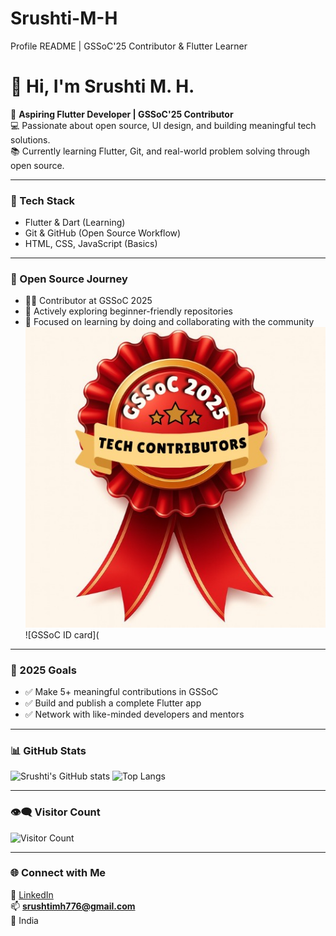 # Srushti-M-H
Profile README | GSSoC'25 Contributor &amp; Flutter Learner
 # 👋 Hi, I'm Srushti M. H.

🎯 **Aspiring Flutter Developer | GSSoC'25 Contributor**  
💻 Passionate about open source, UI design, and building meaningful tech solutions.  
📚 Currently learning Flutter, Git, and real-world problem solving through open source.

---

### 🔧 Tech Stack
- Flutter & Dart (Learning)
- Git & GitHub (Open Source Workflow)
- HTML, CSS, JavaScript (Basics)

---

### 🌱 Open Source Journey
- 👩‍💻 Contributor at GSSoC 2025  
- 🌟 Actively exploring beginner-friendly repositories  
- 🚀 Focused on learning by doing and collaborating with the community
![GSSoC Badge](https://raw.githubusercontent.com/SrushtiMH/Srushti-M-H/refs/heads/main/Contributor's%20badge.jpg)
![GSSoC ID card](
---

### 🎯 2025 Goals
- ✅ Make 5+ meaningful contributions in GSSoC  
- ✅ Build and publish a complete Flutter app  
- ✅ Network with like-minded developers and mentors

---

### 📊 GitHub Stats
![Srushti's GitHub stats](https://github-readme-stats.vercel.app/api?username=SrushtiMH&show_icons=true&theme=radical)
![Top Langs](https://github-readme-stats.vercel.app/api/top-langs/?username=SrushtiMH&layout=compact&theme=radical)


---

### 👁️‍🗨️ Visitor Count
![Visitor Count](https://komarev.com/ghpvc/?username=SrushtiMH&color=blue)

---

### 🌐 Connect with Me
🔗 [LinkedIn](https://www.linkedin.com/in/srushti-m-h-659944336)  
📫 **srushtimh776@gmail.com**  
📍 India
